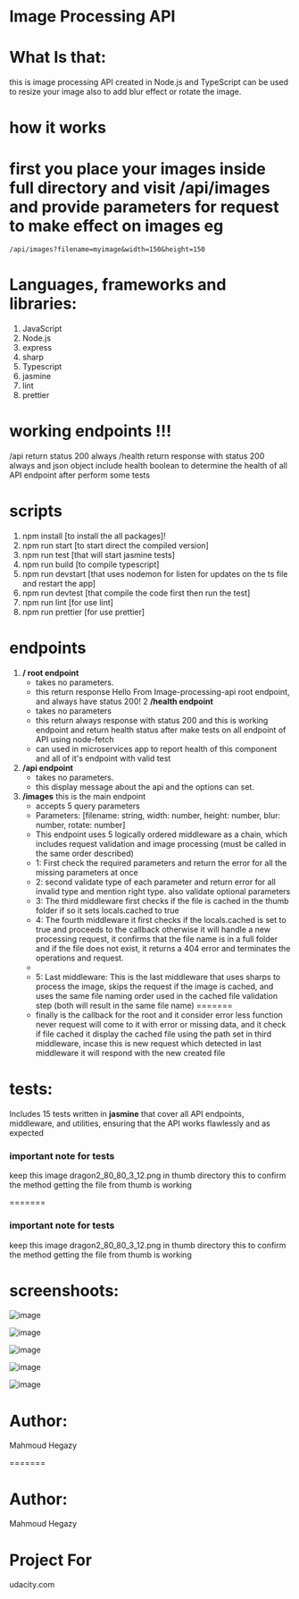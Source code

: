 # Image Processing API

# What Is that:
this is image processing API created in Node.js and TypeScript can be used to resize your image also to add blur effect or rotate the image.

# how it works
first you place your images inside full directory and visit /api/images and provide parameters for request to make effect on images eg
=======
`/api/images?filename=myimage&width=150&height=150`


# Languages, frameworks and libraries:
1. JavaScript
2. Node.js
3. express
4. sharp
5. Typescript
6. jasmine
7. lint
8. prettier


# working endpoints !!!
/api return status 200 always
/health return response with status 200 always and json object include health boolean to determine the health of all API endpoint after perform some tests 


# scripts
1. npm install [to install the all packages]!
2. npm run start [to start direct the compiled version]
3. npm run test [that will start jasmine tests]
4. npm run build [to compile typescript]
5. npm run devstart [that uses nodemon for listen for updates on the ts file and restart the app]
6. npm run devtest [that compile the code first then run the test]
7. npm run lint [for use lint]
8. npm run prettier [for use prettier]


# endpoints
1. **/ root endpoint**
   - takes no parameters.
   - this return response Hello From Image-processing-api root endpoint, and always have status 200!
2  **/health endpoint**
   - takes no parameters
   - this return always response with status 200 and this is working endpoint and return health status after make tests on all endpoint of API using node-fetch
   - can used in microservices app to report health of this component and all of it's endpoint with valid test
2. **/api endpoint**
   - takes no parameters.
   - this display message about the api and the options can set.
3. **/images**
   this is the main endpoint
   - accepts 5 query parameters
   - Parameters: [filename: string, width: number, height: number, blur: number, rotate: number]
   - This endpoint uses 5 logically ordered middleware as a chain, which includes request validation and image processing (must be called in the same order described)
   - 1: First check the required parameters and return the error for all the missing parameters at once
   - 2: second validate type of each parameter and return error for all invalid type and mention right type. also validate optional parameters
   - 3: The third middleware first checks if the file is cached in the thumb folder if so it sets locals.cached to true
   - 4: The fourth middleware it first checks if the locals.cached is set to true and proceeds to the callback otherwise it will handle a new processing request, it confirms that the file name is in a full folder and if the file does not exist, it returns a 404 error and terminates the operations and request.
   -
   - 5: Last middleware: This is the last middleware that uses sharps to process the image, skips the request if the image is cached, and uses the same file naming order used in the cached file validation step (both will result in the same file name)
=======
   - finally is the callback for the root and it consider error less function never request will come to it with error or missing data, and it check if file cached it display the cached file using the path set in third middleware, incase this is new request which detected in last middleware it will respond with the new created file  
  # tests:
   Includes 15 tests written in **jasmine** that cover all API endpoints, middleware, and utilities, ensuring that the API works flawlessly and as expected

  ### important note for tests
  keep this image dragon2_80_80_3_12.png in thumb directory this to confirm the method getting the file from thumb is working


=======
  
  ### important note for tests
  keep this image dragon2_80_80_3_12.png in thumb directory this to confirm the method getting the file from thumb is working
  
  # screenshoots:
  ![image](https://user-images.githubusercontent.com/55125302/180635302-da7d1ab0-8e89-428d-8f3f-0a0bc859b868.png)

  ![image](https://user-images.githubusercontent.com/55125302/180635310-5fb8b146-6b82-4dc0-b609-83e546b51569.png)

  ![image](https://user-images.githubusercontent.com/55125302/180635331-77df2b5c-137e-4a2c-9e59-1722fda72738.png)

  ![image](https://user-images.githubusercontent.com/55125302/180635339-55fb455d-2ee6-4281-8d2a-403e2dedf202.png)

  ![image](https://user-images.githubusercontent.com/55125302/180635471-9d253021-5648-48ef-8b59-740fa0410b8a.png)


  # Author:
  Mahmoud Hegazy

=======
  
  # Author:
  Mahmoud Hegazy
  
  # Project For
  udacity.com
